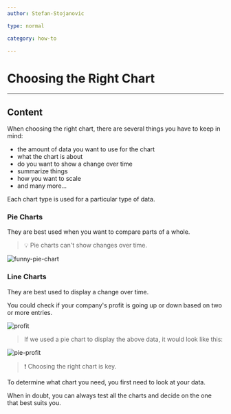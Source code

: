```yaml
---
author: Stefan-Stojanovic

type: normal

category: how-to

---
```


# Choosing the Right Chart
 
---
## Content

When choosing the right chart, there are several things you have to keep in mind:
- the amount of data you want to use for the chart
- what the chart is about
- do you want to show a change over time
- summarize things
- how you want to scale
- and many more...

Each chart type is used for a particular type of data.

### Pie Charts

They are best used when you want to compare parts of a whole.
 
> 💡 Pie charts can't show changes over time.

![funny-pie-chart](https://img.enkipro.com/80d2086c44ec2ccd12150a167a841d23.png)

### Line Charts

They are best used to display a change over time. 

You could check if your company's profit is going up or down based on two or more entries.

![profit](https://img.enkipro.com/2cb1875d9992cb9b48d7d7c073fcf343.png)

> If we used a pie chart to display the above data, it would look like this:

![pie-profit](https://img.enkipro.com/b18eb1e2e155d13360823d27b485f541.png)

> ❗ Choosing the right chart is key.

To determine what chart you need, you first need to look at your data.

When in doubt, you can always test all the charts and decide on the one that best suits you.